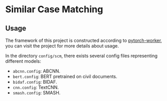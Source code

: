 # Similar Case Matching

## Usage

The framework of this project is constructed according to [pytorch-worker](https://github.com/haoxizhong/pytorch-worker), you can visit the project for more details about usage.

In the directory ``config/scm``, there exists several config files representing different models:

* ``abcnn.config``: ABCNN.
* ``bert.config``: BERT pretrained on civil documents.
* ``bidaf.config``: BIDAF.
* ``cnn.config``: TextCNN.
* ``smash.config``: SMASH.
